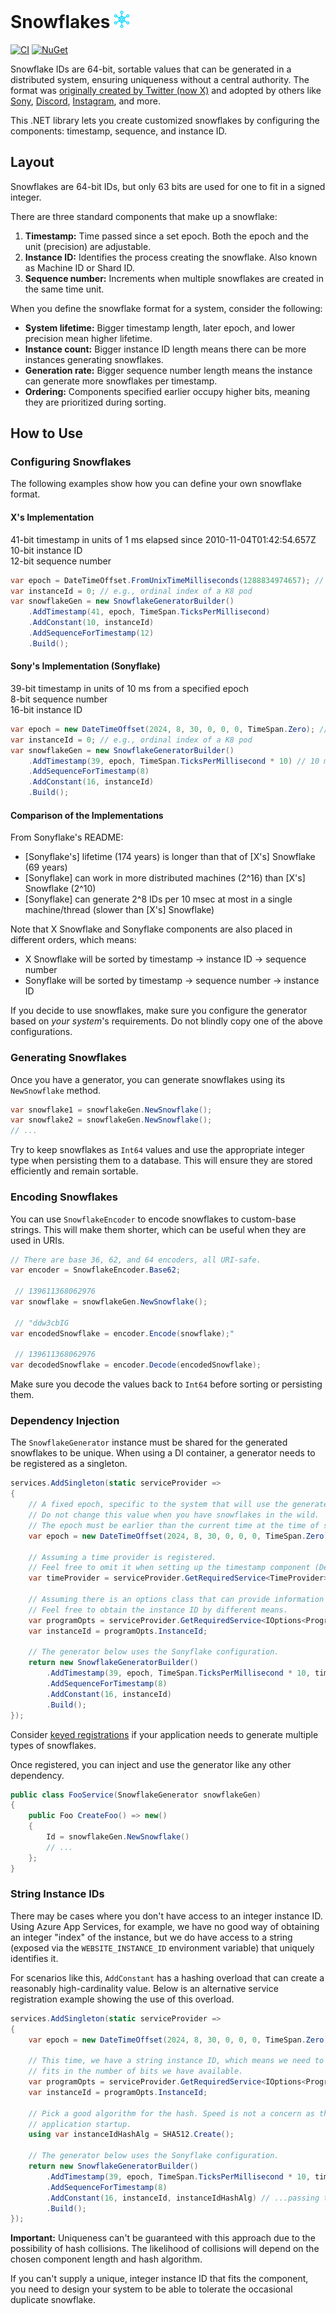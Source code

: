 # Snowflakes ![Logo][logo]

[![CI][wf-ci-badge]][wf-ci]
[![NuGet][nuget-badge]][nuget]

Snowflake IDs are 64-bit, sortable values that can be generated in a distributed system, ensuring uniqueness
without a central authority. The format was [originally created by Twitter (now X)][twitter-announcement] and adopted
by others like [Sony][sonyflake], [Discord][discord-snowflakes], [Instagram][instagram-sharding-and-ids], and more.

This .NET library lets you create customized snowflakes by configuring the components:
timestamp, sequence, and instance ID.

## Layout

Snowflakes are 64-bit IDs, but only 63 bits are used for one to fit in a signed integer.

There are three standard components that make up a snowflake:

1. **Timestamp:** Time passed since a set epoch. Both the epoch and the unit (precision) are adjustable.
2. **Instance ID:** Identifies the process creating the snowflake. Also known as Machine ID or Shard ID.
3. **Sequence number:** Increments when multiple snowflakes are created in the same time unit.

When you define the snowflake format for a system, consider the following:

* **System lifetime:** Bigger timestamp length, later epoch, and lower precision mean higher lifetime.
* **Instance count:** Bigger instance ID length means there can be more instances generating snowflakes.
* **Generation rate:** Bigger sequence number length means the instance can generate more snowflakes per timestamp.
* **Ordering:** Components specified earlier occupy higher bits, meaning they are prioritized during sorting.

## How to Use

### Configuring Snowflakes

The following examples show how you can define your own snowflake format.

#### X's Implementation

41-bit timestamp in units of 1 ms elapsed since 2010-11-04T01:42:54.657Z  
10-bit instance ID  
12-bit sequence number

```csharp
var epoch = DateTimeOffset.FromUnixTimeMilliseconds(1288834974657); // X's epoch
var instanceId = 0; // e.g., ordinal index of a K8 pod
var snowflakeGen = new SnowflakeGeneratorBuilder()
    .AddTimestamp(41, epoch, TimeSpan.TicksPerMillisecond)
    .AddConstant(10, instanceId)
    .AddSequenceForTimestamp(12)
    .Build();
```

#### Sony's Implementation (Sonyflake)

39-bit timestamp in units of 10 ms from a specified epoch  
8-bit sequence number  
16-bit instance ID

```csharp
var epoch = new DateTimeOffset(2024, 8, 30, 0, 0, 0, TimeSpan.Zero); // e.g., when your system came online
var instanceId = 0; // e.g., ordinal index of a K8 pod
var snowflakeGen = new SnowflakeGeneratorBuilder()
    .AddTimestamp(39, epoch, TimeSpan.TicksPerMillisecond * 10) // 10 ms increments
    .AddSequenceForTimestamp(8)
    .AddConstant(16, instanceId)
    .Build();
```

#### Comparison of the Implementations

From Sonyflake's README:

* \[Sonyflake's\] lifetime (174 years) is longer than that of \[X's\] Snowflake (69 years)  
* \[Sonyflake\] can work in more distributed machines (2^16) than \[X's\] Snowflake (2^10)  
* \[Sonyflake\] can generate 2^8 IDs per 10 msec at most in a single machine/thread (slower than \[X's\] Snowflake)

Note that X Snowflake and Sonyflake components are also placed in different orders, which means:

* X Snowflake will be sorted by timestamp -> instance ID -> sequence number
* Sonyflake will be sorted by timestamp -> sequence number -> instance ID

If you decide to use snowflakes, make sure you configure the generator based on _your system_'s requirements.
Do not blindly copy one of the above configurations.

### Generating Snowflakes

Once you have a generator, you can generate snowflakes using its `NewSnowflake` method.

```csharp
var snowflake1 = snowflakeGen.NewSnowflake();
var snowflake2 = snowflakeGen.NewSnowflake();
// ...
```

Try to keep snowflakes as `Int64` values and use the appropriate integer type when persisting them to a database.
This will ensure they are stored efficiently and remain sortable.

### Encoding Snowflakes

You can use `SnowflakeEncoder` to encode snowflakes to custom-base strings.
This will make them shorter, which can be useful when they are used in URIs.

```csharp
// There are base 36, 62, and 64 encoders, all URI-safe.
var encoder = SnowflakeEncoder.Base62;

 // 139611368062976
var snowflake = snowflakeGen.NewSnowflake();

 // "ddw3cbIG
var encodedSnowflake = encoder.Encode(snowflake);"

 // 139611368062976
var decodedSnowflake = encoder.Decode(encodedSnowflake);
```

Make sure you decode the values back to `Int64` before sorting or persisting them.

### Dependency Injection

The `SnowflakeGenerator` instance must be shared for the generated snowflakes to be unique.
When using a DI container, a generator needs to be registered as a singleton.

```csharp
services.AddSingleton(static serviceProvider =>
{
    // A fixed epoch, specific to the system that will use the generated snowflakes.
    // Do not change this value when you have snowflakes in the wild.
    // The epoch must be earlier than the current time at the time of snowflake generation.
    var epoch = new DateTimeOffset(2024, 8, 30, 0, 0, 0, TimeSpan.Zero);

    // Assuming a time provider is registered.
    // Feel free to omit it when setting up the timestamp component (Default: TimeProvider.System).
    var timeProvider = serviceProvider.GetRequiredService<TimeProvider>();

    // Assuming there is an options class that can provide information about the current instance.
    // Feel free to obtain the instance ID by different means.
    var programOpts = serviceProvider.GetRequiredService<IOptions<ProgramOptions>>().Value;
    var instanceId = programOpts.InstanceId;

    // The generator below uses the Sonyflake configuration.
    return new SnowflakeGeneratorBuilder()
        .AddTimestamp(39, epoch, TimeSpan.TicksPerMillisecond * 10, timeProvider)
        .AddSequenceForTimestamp(8)
        .AddConstant(16, instanceId)
        .Build();
});
```

Consider [keyed registrations][dotnet-di-keyed] if your application needs to generate multiple types of snowflakes.

Once registered, you can inject and use the generator like any other dependency.

```csharp
public class FooService(SnowflakeGenerator snowflakeGen)
{
    public Foo CreateFoo() => new()
    {
        Id = snowflakeGen.NewSnowflake()
        // ...
    };
}
```

### String Instance IDs

There may be cases where you don't have access to an integer instance ID. Using Azure App Services, for example,
we have no good way of obtaining an integer "index" of the instance, but we do have access to a string
(exposed via the `WEBSITE_INSTANCE_ID` environment variable) that uniquely identifies it.

For scenarios like this, `AddConstant` has a hashing overload that can create a reasonably high-cardinality value.
Below is an alternative service registration example showing the use of this overload.

```csharp
services.AddSingleton(static serviceProvider =>
{
    var epoch = new DateTimeOffset(2024, 8, 30, 0, 0, 0, TimeSpan.Zero);

    // This time, we have a string instance ID, which means we need to hash it to get a value that
    // fits in the number of bits we have available.
    var programOpts = serviceProvider.GetRequiredService<IOptions<ProgramOptions>>().Value;
    var instanceId = programOpts.InstanceId;

    // Pick a good algorithm for the hash. Speed is not a concern as this will only run once on
    // application startup.
    using var instanceIdHashAlg = SHA512.Create();

    // The generator below uses the Sonyflake configuration.
    return new SnowflakeGeneratorBuilder()
        .AddTimestamp(39, epoch, TimeSpan.TicksPerMillisecond * 10, timeProvider)
        .AddSequenceForTimestamp(8)
        .AddConstant(16, instanceId, instanceIdHashAlg) // ...passing the hash algorithm.
        .Build();
});
```

**Important:** Uniqueness can't be guaranteed with this approach due to the possibility of hash collisions.
The likelihood of collisions will depend on the chosen component length and hash algorithm.

If you can't supply a unique, integer instance ID that fits the component, you need to design your
system to be able to tolerate the occasional duplicate snowflake.

[logo]: https://raw.githubusercontent.com/safakgur/snowflakes/main/media/logo-28.png "Logo"
[wf-ci]: https://github.com/safakgur/snowflakes/actions/workflows/ci.yml "CI Workflow"
[wf-ci-badge]: https://github.com/safakgur/snowflakes/actions/workflows/ci.yml/badge.svg?event=push "CI Badge"
[nuget]: https://www.nuget.org/packages/Snowflakes/ "NuGet Gallery"
[nuget-badge]: https://img.shields.io/nuget/v/Snowflakes.svg?style=flat "NuGet Badge"

[twitter-announcement]: https://blog.twitter.com/2010/announcing-snowflake "Announcing Snowflake"
[sonyflake]: https://github.com/sony/sonyflake "Sonyflake"
[discord-snowflakes]: https://discord.com/developers/docs/reference#snowflakes "Discord Developer Portal"
[instagram-sharding-and-ids]: https://instagram-engineering.com/sharding-ids-at-instagram-1cf5a71e5a5c "Sharding & IDs at Instagram"

[dotnet-di-keyed]: https://learn.microsoft.com/en-us/dotnet/core/extensions/dependency-injection#keyed-services ".NET Dependency Injection"
